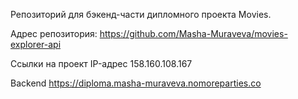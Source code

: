 Репозиторий для бэкенд-части дипломного проекта Movies.

Адрес репозитория: https://github.com/Masha-Muraveva/movies-explorer-api

Ссылки на проект
IP-адрес 158.160.108.167

Backend https://diploma.masha-muraveva.nomoreparties.co
